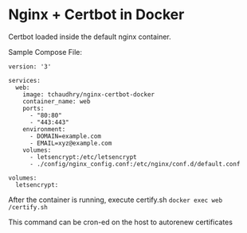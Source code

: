 # Nginx + Certbot in Docker

Certbot loaded inside the default nginx container.

Sample Compose File:

```
version: '3'

services:
  web:
    image: tchaudhry/nginx-certbot-docker
    container_name: web
    ports:
      - "80:80"
      - "443:443"
    environment:
      - DOMAIN=example.com
      - EMAIL=xyz@example.com
    volumes:
      - letsencrypt:/etc/letsencrypt
      - ./config/nginx_config.conf:/etc/nginx/conf.d/default.conf

volumes:
  letsencrypt:
```

After the container is running, execute certify.sh
`docker exec web /certify.sh`

This command can be cron-ed on the host to autorenew certificates
